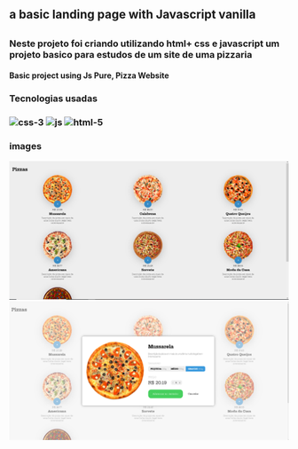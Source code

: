 <h2>a basic landing page with Javascript vanilla <h2>

<h3> Neste projeto foi criando utilizando html+ css e javascript um projeto basico para estudos de um site de uma pizzaria </h3>
<h4> Basic project using Js Pure, Pizza Website</h4>

<h3> Tecnologias usadas<h3>




![css-3](https://user-images.githubusercontent.com/72584502/199026575-5daa6ef1-350c-44f4-8e14-6a19abe4c156.png)   ![js](https://user-images.githubusercontent.com/72584502/199026611-099a498d-6044-4a3e-be39-7346ee4d1b35.png)    ![html-5](https://user-images.githubusercontent.com/72584502/199026627-58a7a3fd-0305-4b32-8628-b65d20c855aa.png)



 <h3>images</h3>
  <div align="center">
  <img src="https://github.com/GuiAlvesdev/pizzaria/blob/master/ilustracao/ilustracao1.png"/>

  <br>
  
  <div align="center">
  <img src="https://github.com/GuiAlvesdev/pizzaria/blob/master/ilustracao/ilustracao2.png"/>
  </div>
